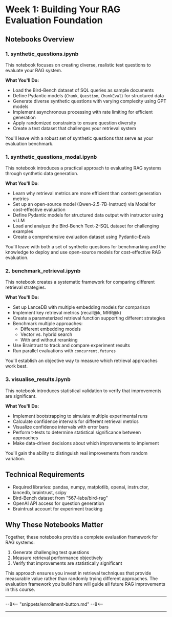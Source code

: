# Week 1: Building Your RAG Evaluation Foundation

## Notebooks Overview

### 1. synthetic_questions.ipynb

This notebook focuses on creating diverse, realistic test questions to evaluate your RAG system.

**What You'll Do:**

- Load the Bird-Bench dataset of SQL queries as sample documents
- Define Pydantic models (`Chunk`, `Question`, `ChunkEval`) for structured data
- Generate diverse synthetic questions with varying complexity using GPT models
- Implement asynchronous processing with rate limiting for efficient generation
- Apply randomized constraints to ensure question diversity
- Create a test dataset that challenges your retrieval system

You'll leave with a robust set of synthetic questions that serve as your evaluation benchmark.

### 1. synthetic_questions_modal.ipynb

This notebook introduces a practical approach to evaluating RAG systems through synthetic data generation.

**What You'll Do**:

- Learn why retrieval metrics are more efficient than content generation metrics
- Set up an open-source model (Qwen-2.5-7B-Instruct) via Modal for cost-effective evaluation
- Define Pydantic models for structured data output with instructor using vLLM
- Load and analyze the Bird-Bench Text-2-SQL dataset for challenging examples
- Create a comprehensive evaluation dataset using Pydantic-Evals

You'll leave with both a set of synthetic questions for benchmarking and the knowledge to deploy and use open-source models for cost-effective RAG evaluation.

### 2. benchmark_retrieval.ipynb

This notebook creates a systematic framework for comparing different retrieval strategies.

**What You'll Do:**

- Set up LanceDB with multiple embedding models for comparison
- Implement key retrieval metrics (recall@k, MRR@k)
- Create a parameterized retrieval function supporting different strategies
- Benchmark multiple approaches:
  - Different embedding models
  - Vector vs. hybrid search
  - With and without reranking
- Use Braintrust to track and compare experiment results
- Run parallel evaluations with `concurrent.futures`

You'll establish an objective way to measure which retrieval approaches work best.

### 3. visualise_results.ipynb

This notebook introduces statistical validation to verify that improvements are significant.

**What You'll Do:**

- Implement bootstrapping to simulate multiple experimental runs
- Calculate confidence intervals for different retrieval metrics
- Visualize confidence intervals with error bars
- Perform t-tests to determine statistical significance between approaches
- Make data-driven decisions about which improvements to implement

You'll gain the ability to distinguish real improvements from random variation.

## Technical Requirements

- Required libraries: pandas, numpy, matplotlib, openai, instructor, lancedb, braintrust, scipy
- Bird-Bench dataset from "567-labs/bird-rag"
- OpenAI API access for question generation
- Braintrust account for experiment tracking

## Why These Notebooks Matter

Together, these notebooks provide a complete evaluation framework for RAG systems:

1. Generate challenging test questions
2. Measure retrieval performance objectively
3. Verify that improvements are statistically significant

This approach ensures you invest in retrieval techniques that provide measurable value rather than randomly trying different approaches. The evaluation framework you build here will guide all future RAG improvements in this course.

---

--8<--
"snippets/enrollment-button.md"
--8<--

---
